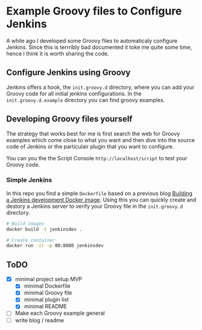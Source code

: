 # Example Groovy files to Configure Jenkins

A while ago I developed some Groovy files to automaticaly configure Jenkins. Since this is terrribly bad documented it toke me quite some time, hence I think it is worth sharing the code.

## Configure Jenkins using Groovy

Jenkins offers a hook, the `init.groovy.d` directory, where you can add your Groovy code for all initial jenkins configurations. In the `init.groovy.d.example` directory you can find groovy examples.

## Developing Groovy files yourself

The strategy that works best for me is first search the web for Groovy examples which come close to what you want and then dive into the source code of Jenkins or the particulair plugin that you want to configure.

You can you the the Script Console `http://localhost/script` to test your Groovy code.

### Simple Jenkins

In this repo you find a simple `Dockerfile` based on a previous blog [Building a Jenkins development Docker image](https://github.com/cinqict/jenkinsdev). Using this you can quickly create and destory a Jenkins server to verify your Groovy file in the `init.groovy.d` directory.

```bash
# Build images
docker build -t jenkinsdev .

# Create container
docker run -it -p 80:8080 jenkinsdev
```

## ToDO

- [x] minimal project setup MVP
  - [x] minimal Dockerfile
  - [x] minimal Groovy file
  - [x] minimal plugin list
  - [x] minimal README
- [ ] Make each Groovy example general
- [ ] write blog / readme